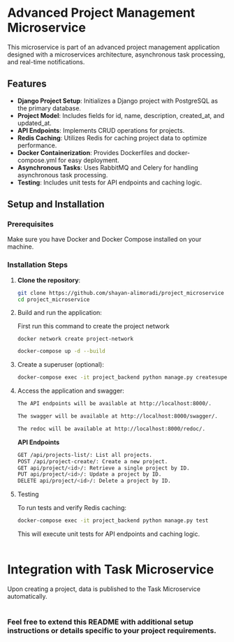 # Advanced Project Management Microservice

This microservice is part of an advanced project management application designed with a microservices architecture, asynchronous task processing, and real-time notifications.

## Features

- **Django Project Setup**: Initializes a Django project with PostgreSQL as the primary database.
- **Project Model**: Includes fields for id, name, description, created_at, and updated_at.
- **API Endpoints**: Implements CRUD operations for projects.
- **Redis Caching**: Utilizes Redis for caching project data to optimize performance.
- **Docker Containerization**: Provides Dockerfiles and docker-compose.yml for easy deployment.
- **Asynchronous Tasks**: Uses RabbitMQ and Celery for handling asynchronous task processing.
- **Testing**: Includes unit tests for API endpoints and caching logic.

## Setup and Installation

### Prerequisites

Make sure you have Docker and Docker Compose installed on your machine.

### Installation Steps

1. **Clone the repository**:

   ```bash
   git clone https://github.com/shayan-alimoradi/project_microservice
   cd project_microservice
   ```

2. Build and run the application:

    First run this command to create the project network
    ```
    docker network create project-network
    ```
    ```bash
    docker-compose up -d --build
    ```

3. Create a superuser (optional):
    ```bash
    docker-compose exec -it project_backend python manage.py createsuperuser
    ```

4. Access the application and swagger:
    ```bash
    The API endpoints will be available at http://localhost:8000/.
    ```
    ```bash
    The swagger will be available at http://localhost:8000/swagger/.
    ```
    ```bash
    The redoc will be available at http://localhost:8000/redoc/.
    ```

    __API Endpoints__
    ```bash
    GET /api/projects-list/: List all projects.
    POST /api/project-create/: Create a new project.
    GET api/project/<id>/: Retrieve a single project by ID.
    PUT api/project/<id>/: Update a project by ID.
    DELETE api/project/<id>/: Delete a project by ID.

5. Testing

    To run tests and verify Redis caching:
    ```bash
    docker-compose exec -it project_backend python manage.py test
    ```
    This will execute unit tests for API endpoints and caching logic.
<br/><br/>
# Integration with Task Microservice

Upon creating a project, data is published to the Task Microservice automatically.
<br/><br/>

### Feel free to extend this README with additional setup instructions or details specific to your project requirements.